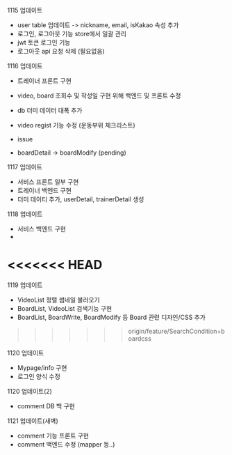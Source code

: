 1115 업데이트
- user table 업데이트 -> nickname, email, isKakao 속성 추가
- 로그인, 로그아웃 기능 store에서 일괄 관리
- jwt 토큰 로그인 기능
- 로그아웃 api 요청 삭제 (필요없음)

1116 업데이트
- 트레이너 프론트 구현
- video, board 조회수 및 작성일 구현 위해 백엔드 및 프론트 수정
- db 더미 데이터 대폭 추가
- video regist 기능 수정 (운동부위 체크리스트)


- issue
- boardDetail -> boardModify (pending)

1117 업데이트
- 서비스 프론트 일부 구현
- 트레이너 백엔드 구현
- 더미 데이티 추가, userDetail, trainerDetail 생성


1118 업데이트
- 서비스 백엔드 구현
- 
<<<<<<< HEAD
=======

1119 업데이트
- VideoList 정렬 썸네일 불러오기
- BoardList, VideoList 검색기능 구현
- BoardList, BoardWrite, BoardModify 등 Board 관련 디자인/CSS 추가
>>>>>>> origin/feature/SearchCondition+boardcss

1120 업데이트
- Mypage/info 구현 
- 로그인 양식 수정 

1120 업데이트(2)
- comment DB 백 구현 

1121 업데이트(새벽)
- comment 기능 프론트 구현
- comment 백엔드 수정 (mapper 등..)
